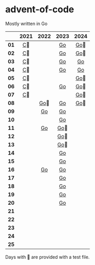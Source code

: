 # advent-of-code

Mostly written in Go

|        | 2021 | 2022 | 2023 | 2024 |
|------  |:----:|:----:|:----:|:----:|
| **01** |[C](./c/2021/01/day.c)🧪 | |[Go](./go/2023/01/day01.go) | [Go](./go/2024/01/day01.go)🧪 |
| **02** |[C](./c/2021/02/day.c)🧪 | |[Go](./go/2023/02/day02.go) | [Go](./go/2024/02/day02.go)🧪 |
| **03** |[C](./c/2021/03/day.c)🧪 | |[Go](./go/2023/03/day03.go) | [Go](./go/2024/03/day03.go) |
| **04** |[C](./c/2021/04/day.c)🧪 | |[Go](./go/2023/04/day04.go)| [Go](./go/2024/04/day04.go) |
| **05** |[C](./c/2021/05/day.c)🧪 | ||[Go](./go/2024/05/day05.go)🧪 |
| **06** |[C](./c/2021/06/day.c)🧪 | |[Go](./go/2023/06/day06.go)| [Go](./go/2024/06/day06.go)🧪 |
| **07** |[C](./c/2021/07/day.c)🧪 | || [Go](./go/2024/07/day07go)🧪 |
| **08** ||[Go](./go/2022/08/day08.go)🧪|[Go](./go/2023/08/day08.go)| [Go](./go/2024/08/day08go)🧪 |
| **09** | |[Go](./go/2023/09/day09.go)| [Go](./go/2024/09/day09go)|
| **10** | || [Go](./go/2024/10/day10go)|
| **11** | |[Go](./go/2023/11/day11.go)| [Go](./go/2024/11/day11.go)🧪|
| **12** | ||[Go](./go/2024/12/day12.go)🧪|
| **13** | ||[Go](./go/2024/13/day13.go)🧪|
| **14** | || [Go](./go/2024/14/day14.go)|
| **15** | || [Go](./go/2024/15/day15.go)|
| **16** | |[Go](./go/2023/16/day16.go) | [Go](./go/2024/16/day16.go)|
| **17** | || [Go](./go/2024/17/day17.go)|
| **18** | || [Go](./go/2024/18/day18.go)|
| **19** | || [Go](./go/2024/19/day19.go)|
| **20** | || [Go](./go/2024/20/day20.go)|
| **21** ||
| **22** ||
| **23** ||
| **24** ||
| **25** ||


Days with 🧪 are provided with a test file.
